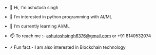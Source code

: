 - 👋 Hi, I’m ashutosh singh
- 👀 I’m interested in python programming with AI/ML
- 🌱 I’m currently learning  AI/ML
- 📫 To reach me :- ashutoshsingh6376@gmail.com or +91 8140532074

- ⚡ Fun fact:- I am also interested in Blockchain technology

<!---
currently i am pursuing my degree from parul university .....
--->
